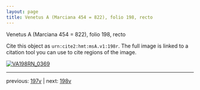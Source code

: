```yaml
---
layout: page
title: Venetus A (Marciana 454 = 822), folio 198, recto
---
```


Venetus A (Marciana 454 = 822), folio 198, recto

Cite this object as `urn:cite2:hmt:msA.v1:198r`.  The full image is linked to a citation tool you can use to cite regions of the image.

[![VA198RN_0369](http://www.homermultitext.org/iipsrv?IIIF=/project/homer/pyramidal/deepzoom/hmt/vaimg/2017a/VA198RN_0369.tif/full/800,/0/default.jpg)](http://www.homermultitext.org/ict2/?urn=urn:cite2:hmt:vaimg.2017a:VA198RN_0369) 

---

previous:  [197v](../197v/) | next: [198v](../198v/)